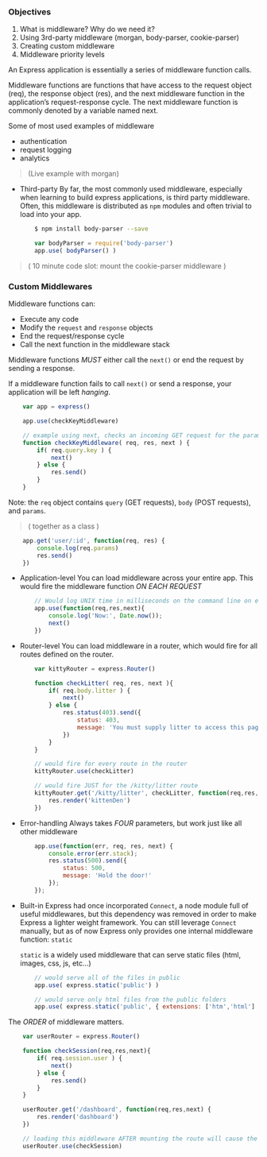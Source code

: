 
### Objectives
1. What is middleware? Why do we need it?
2. Using 3rd-party middleware (morgan, body-parser, cookie-parser)
3. Creating custom middleware
4. Middleware priority levels


An Express application is essentially a series of middleware function calls.

Middleware functions are functions that have access to the request object (req), the response object (res), and the next middleware function in the application’s request-response cycle. The next middleware function is commonly denoted by a variable named next.


Some of most used examples of middleware
- authentication
- request logging
- analytics

> (Live example with morgan)

- Third-party
    By far, the most commonly used middleware, especially when learning to build express applications, is third party middleware. Often, this middleware is distributed as `npm` modules and often trivial to load into your app.

    ```bash
        $ npm install body-parser --save
    ```
    ```javascript
        var bodyParser = require('body-parser')
        app.use( bodyParser() )
    ```

> ( 10 minute code slot: mount the cookie-parser middleware )

### Custom Middlewares
Middleware functions can:
- Execute any code
- Modify the `request` and `response` objects
- End the request/response cycle
- Call the next function in the middleware stack

Middleware functions *MUST* either call the `next()` or end the request by sending a response.

If a middleware function fails to call `next()` or send a response, your application will be left *hanging*.

```javascript
    var app = express()

    app.use(checkKeyMiddleware)

    // example using next, checks an incoming GET request for the parameter "key"
    function checkKeyMiddleware( req, res, next ) {
        if( req.query.key ) {
            next()
        } else {
            res.send()
        }
    }
```

Note: the `req` object contains `query` (GET requests), `body` (POST requests), and `params`.

> ( together as a class )

```javascript
    app.get('user/:id', function(req, res) {
        console.log(req.params)
        res.send()
    })
```

- Application-level
    You can load middleware across your entire app. This would fire the middleware function *ON EACH REQUEST*

    ```javascript
        // Would log UNIX time in milliseconds on the command line on each request
        app.use(function(req,res,next){
            console.log('Now:', Date.now());
            next()
        })
    ```

- Router-level
    You can load middleware in a router, which would fire for all routes defined on the router.

    ```javascript
        var kittyRouter = express.Router()

        function checkLitter( req, res, next ){
            if( req.body.litter ) {
                next()
            } else {
                res.status(403).send({
                    status: 403,
                    message: 'You must supply litter to access this page!'
                })
            }
        }

        // would fire for every route in the router
        kittyRouter.use(checkLitter)

        // would fire JUST for the /kitty/litter route
        kittyRouter.get('/kitty/litter', checkLitter, function(req,res,next) {
            res.render('kittenDen')
        })
    ```
- Error-handling
    Always takes *FOUR* parameters, but work just like all other middleware

    ```javascript
        app.use(function(err, req, res, next) {
            console.error(err.stack);
            res.status(500).send({
                status: 500,
                message: 'Hold the door!'
            });
        });
    ```

- Built-in
    Express had once incorporated `Connect`, a node module full of useful middlewares, but this dependency was removed in order to make Express a lighter weight framework. You can still leverage `Connect` manually, but as of now Express only provides one internal middleware function: `static`

    `static` is a widely used middleware that can serve static files (html, images, css, js, etc...)

    ```javascript
        // would serve all of the files in public
        app.use( express.static('public') )

        // would serve only html files from the public folders
        app.use( express.static('public', { extensions: ['htm','html'] }) )
    ```

The *ORDER* of middleware matters.

```javascript
    var userRouter = express.Router()

    function checkSession(req,res,next){
        if( req.session.user ) {
            next()
        } else {
            res.send()
        }
    }

    userRouter.get('/dashboard', function(req,res,next) {
        res.render('dashboard')
    })

    // loading this middleware AFTER mounting the route will cause the middleware to fire at the wrong time, or not at all
    userRouter.use(checkSession)
```
